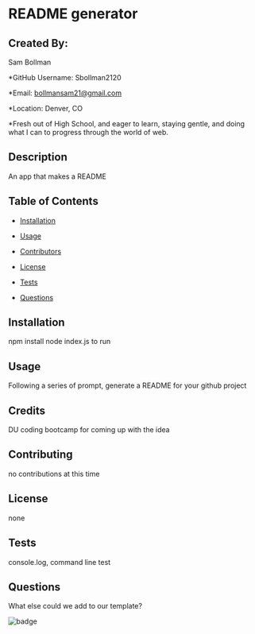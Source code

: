 # README generator 

## Created By:

Sam Bollman

*GitHub Username: Sbollman2120

*Email: bollmansam21@gmail.com

*Location: Denver, CO

*Fresh out of High School, and eager to learn, staying gentle, and doing what I can to progress through the world of web.

## Description 

An app that makes a README 

## Table of Contents 

* [Installation](#installation) 

* [Usage](#usage) 

* [Contributors](#contributors) 

* [License](#license) 

* [Tests](#tests) 

* [Questions](#questions) 

## Installation 

npm install node index.js to run 

## Usage 

Following a series of prompt, generate a README for your github project 

## Credits

DU coding bootcamp for coming up with the idea

## Contributing 

no contributions at this time 

## License 

none 

## Tests 

console.log, command line test 

## Questions 

What else could we add to our template? 



![badge](https://img.shields.io/badge/Generated%20By-README%20Generator-blue)